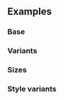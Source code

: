 ## Examples

### Base

<ExampleViewer example="switch/base" />

### Variants

<ExampleViewer example="switch/variants" />

### Sizes

<ExampleViewer example="switch/sizes" />

### Style variants

<ExampleViewer example="switch/style-variants" />


